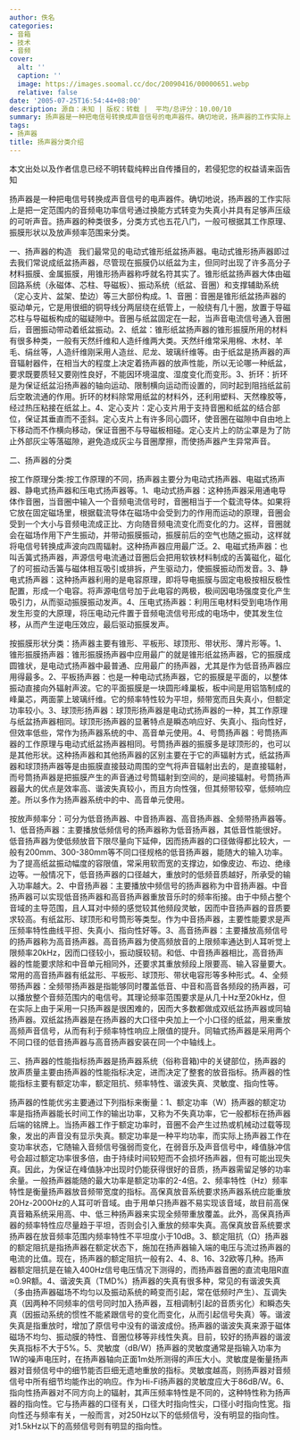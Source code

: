 ```yaml
---
author: 佚名
categories:
- 音箱
- 技术
- 音频
cover:
  alt: ''
  caption: ''
  image: https://images.soomal.cc/doc/20090416/00000651.webp
  relative: false
date: '2005-07-25T16:54:44+08:00'
description: 源自：未知 | 版权：转载 |  平均/总评分：10.00/10
summary: 扬声器是一种把电信号转换成声音信号的电声器件。确切地说，扬声器的工作实际上是把一定范围内的音频电功率信号通过换能方式转变为失真小并具有足够声压级的可听声音。扬声器的种类很多，分类方式也五花八门，一般可根据其工作原理、振膜形状以及放声频率范围来分类
tags:
- 扬声器
title: 扬声器分类介绍
---
```


本文出处以及作者信息已经不明转载纯粹出自传播目的，若侵犯您的权益请来函告知

扬声器是一种把电信号转换成声音信号的电声器件。确切地说，扬声器的工作实际上是把一定范围内的音频电功率信号通过换能方式转变为失真小并具有足够声压级的可听声音。扬声器的种类很多，分类方式也五花八门，一般可根据其工作原理、振膜形状以及放声频率范围来分类。

一、扬声器的构造   我们最常见的电动式锥形纸盆扬声器。电动式锥形扬声器即过去我们常说成纸盆扬声器，尽管现在振膜仍以纸盆为主，但同时出现了许多高分子材料振膜、金属振膜，用锥形扬声器称呼就名符其实了。锥形纸盆扬声器大体由磁回路系统（永磁体、芯柱、导磁板）、振动系统（纸盆、音圈）和支撑辅助系统（定心支片、盆架、垫边）等三大部份构成。1、音圈：音圈是锥形纸盆扬声器的驱动单元，它是用很细的铜导线分两层绕在纸管上，一般绕有几十圈，放置于导磁芯柱与导磁板构成的磁疑隙中。音圈与纸盆固定在一起，当声音电流信号通入音圈后，音圈振动带动着纸盆振动。2、纸盆：锥形纸盆扬声器的锥形振膜所用的材料有很多种类，一般有天然纤维和人造纤维两大类。天然纤维常采用棉、木材、羊毛、绢丝等，人造纤维刚采用人造丝、尼龙、玻璃纤维等。由于纸盆是扬声器的声音辐射器件，在相当大的程度上决定着扬声器的放声性能，所以无论哪一种纸盆，要求既要质轻又要刚性良好，不能因环境温度、湿度变化而变形。3、折环：折环是为保证纸盆沿扬声器的轴向运动、限制横向运动而设置的，同时起到阻挡纸盆前后空敢流通的作用。折环的材料除常用纸盆的材料外，还利用塑料、天然橡胶等，经过热压粘接在纸盆上。4、定心支片：定心支片用于支持音圈和纸盆的结合部位，保证其垂直而不歪斜。定心支片上有许多同心圆环，使音圈在磁隙中自由地上下移动而不作横向移动，保证音圈不与导磁板相碰。定心支片上的防尘罩是为了防止外部灰尘等落磁隙，避免造成灰尘与音圈摩擦，而使扬声器产生异常声音。

二、扬声器的分类

按工作原理分类:按工作原理的不同，扬声器主要分为电动式扬声器、电磁式扬声器、静电式扬声器和压电式扬声器等。1、电动式扬声器：这种扬声器采用通电导体作音圈，当音圈中输入一个音频电流信号时，音圈相当于一个载流导体。如果将它放在固定磁场里，根据载流导体在磁场中会受到力的作用而运动的原理，音圈会受到一个大小与音频电流成正比、方向随音频电流变化而变化的力。这样，音圈就会在磁场作用下产生振动，并带动振膜振动，振膜前后的空气也随之振动，这样就将电信号转换成声波向四周辐射。这种扬声器应用最广泛。2、电磁式扬声器：也叫舌簧式扬声器，声源信号电流通过音圈后会把用软铁材料制成的舌簧磁化，磁化了的可振动舌簧与磁体相互吸引或排拆，产生驱动力，使振膜振动而发音。3、静电式扬声器：这种扬声器利用的是电容原理，即将导电振膜与固定电极按相反极性配置，形成一个电容。将声源电信号加于此电容的两极，极间因电场强度变化产生吸引力，从而驱动振膜振动发声。4、压电式扬声器：利用压电材料受到电场作用发生形变的大原理，将压电动元件置于音频电流信号形成的电场中，使其发生位移，从而产生逆电压效应，最后驱动振膜发声。

按振膜形状分类：扬声器主要有锥形、平板形、球顶形、带状形、薄片形等。1、锥形振膜扬声器：锥形振膜扬声器中应用最广的就是锥形纸盆扬声器，它的振膜成圆锥状，是电动式扬声器中最普通、应用最广的扬声器，尤其是作为低音扬声器应用得最多。2、平板扬声器：也是一种电动式扬声器，它的振膜是平面的，以整体振动直接向外辐射声波。它的平面振膜是一块圆形峰巢板，板中间是用铝箔制成的峰巢芯，两面蒙上玻璃纤维。它的频率特性较为平坦，频带宽而且失真小，但额定功率较小。3、球顶形扬声器：球顶形扬声器是电动式扬声器的一种，其工作原理与纸盆扬声器相同。球顶形扬声器的显著特点是瞬态响应好、失真小、指向性好，但效率低些，常作为扬声器系统的中、高音单元使用。4、号筒扬声器：号筒扬声器的工作原理与电动式纸盆扬声器相同。号筒扬声器的振膜多是球顶形的，也可以是其他形状。这种扬声器和其他扬声器的区别主要在于它的声辐射方式，纸盆扬声器和球顶扬声器等是由振膜直接鼓动周围的空气将声音辐射出去的，是直接辐射，而号筒扬声器是把振膜产生的声音通过号筒辐射到空间的，是间接辐射。号筒扬声器最大的优点是效率高、谐波失真较小，而且方向性强，但其频带较窄，低频响应差。所以多作为扬声器系统中的中、高音单元使用。

按放声频率分：可分为低音扬声器、中音扬声器、高音扬声器、全频带扬声器等。1、低音扬声器：主要播放低频信号的扬声器称为低音扬声器，其低音性能很好。低音扬声器为使低频放音下限尽量向下延伸，因而扬声器的口径做得都比较大，一般有200mm、300-380mm等不同口径规格的低音扬声器，能随大的输入功率。为了提高纸盆振动幅度的容限值，常采用软而宽的支撑边，如像皮边、布边、绝缘边等。一般情况下，低音扬声器的口径越大，重放时的低频音质越好，所承受的输入功率越大。2、中音扬声器：主要播放中频信号的扬声器称为中音扬声器。中音扬声器可以实现低音扬声器和高音扬声器重放音乐时的频率衔接。由于中频占整个音域的主导范围，且人耳对中频的感觉较其他频段灵敏，因而中音扬声器的音质要求较高。有纸盆形、球顶形和号筒形等类型。作为中音扬声器，主要性能要求是声压频率特性曲线平担、失真小、指向性好等。3、高音扬声器：主要播放高频信号的扬声器称为高音扬声器。高音扬声器为使高频放音的上限频率通达到人耳听觉上限频率20kHz，因而口径较小，振动膜较韧。和低、中音扬声器相比，高音扬声器的性能要求除和中音单元相同外，还要求其重放频段上限要高、输入容量要大。常用的高音扬声器有纸盆形、平板形、球顶形、带状电容形等多种形式。4、全频带扬声器：全频带扬声器是指能够同时覆盖低音、中音和高音各频段的扬声器，可以播放整个音频范围内的电信号。其理论频率范围要求是从几十Hz至20kHz，但在实际上由于采用一只扬声器是很困难的，因而大多数都做成双纸盆扬声器或同轴扬声器。双纸盆扬声器是在扬声器的大口径中央加上一个小口径的纸盆，用来重放高频声音信号，从而有利于频率特性响应上限值的提升。同轴式扬声器是采用两个不同口径的低音扬声器与高音扬声器安装在同一个中轴线上。

三、扬声器的性能指标扬声器是扬声器系统（俗称音箱)中的关键部位，扬声器的放声质量主要由扬声器的性能指标决定，进而决定了整套的放音指标。扬声器的性能指标主要有额定功率，额定阻抗、频率特性、谐波失真、灵敏度、指向性等。

扬声器的性能优劣主要通过下列指标来衡量：1、额定功率（W）扬声器的额定功率是指扬声器能长时间工作的输出功率，又称为不失真功率，它一般都标在扬声器后端的铭牌上。当扬声器工作于额定功率时，音圈不会产生过热或机械动过载等现象，发出的声音没有显示失真。额定功率是一种平均功率，而实际上扬声器工作在变功率状态，它随输入音频信号强弱而变化，在弱音乐及声音信号中，峰值脉冲信号会超过额定功率很多倍，由于持续时间较短而不会损坏扬声器，但有可能出现失真。因此，为保证在峰值脉冲出现时仍能获得很好的音质，扬声器需留足够的功率余量。一般扬声器能随的最大功率是额定功率的2-4倍。2、频率特性（Hz）频率特性是衡量扬声器放音频带宽度的指标。高保真放音系统要求扬声器系统应能重放20Hz-2000Hz的人耳可听音域。由于用单只扬声器不易实现该音域，故目前高保真音箱系统采用高、中、低三种扬声器来实现全频带重放覆盖。此外，高保真扬声器的频率特性应尽量趋于平坦，否则会引入重放的频率失真。高保真放音系统要求扬声器在放音频率范围内频率特性不平坦度小于10dB。3、额定阻抗（Ω）扬声器的额定阻抗是指扬声器在额定状态下，施加在扬声器输入端的电压与流过扬声器的电流的比值。现在，扬声器的额定阻抗一般有2、4、8、16、32欧等几种。扬声器额定阻抗是在输入400Hz信号电压情况下测得的，而扬声器音圈的直流电阻R直≈0.9R额。4、谐波失真（TMD%）扬声器的失真有很多种，常见的有谐波失真（多由扬声器磁场不均匀以及振动系统的畸变而引起，常在低频时产生）、互调失真（因两种不同频率的信号同时加入扬声器，互相调制引起的音质劣化）和瞬态失真（因振动系统的惯性不能紧跟信号的变化而变化，从而引起信号失真）等。谐波失真是指重放时，增加了原信号中没有的谐波成份。扬声器的谐波失真来源于磁体磁场不均匀、振动膜的特性、音圈位移等非线性失真。目前，较好的扬声器的谐波失真指标不大于5%。5、灵敏度（dB/W）扬声器的灵敏度通常是指输入功率为1W的噪声电压时，在扬声器轴向正面1m处所测得的声压大小。灵敏度是衡量扬声器对音频信号中的细节能否巨细无遗地重放的指标。灵敏度越高，则扬声器对音频信号中所有细节均能作出的响应。作为Hi-Fi扬声器的灵敏度应大于86dB/W。6、指向性扬声器对不同方向上的辐射，其声压频率特性是不同的，这种特性称为扬声器的指向性。它与扬声器的口径有关，口径大时指向性尖，口径小时指向性宽。指向性还与频率有关，一般而言，对250Hz以下的低频信号，没有明显的指向性。对1.5kHz以下的高频信号则有明显的指向性。
